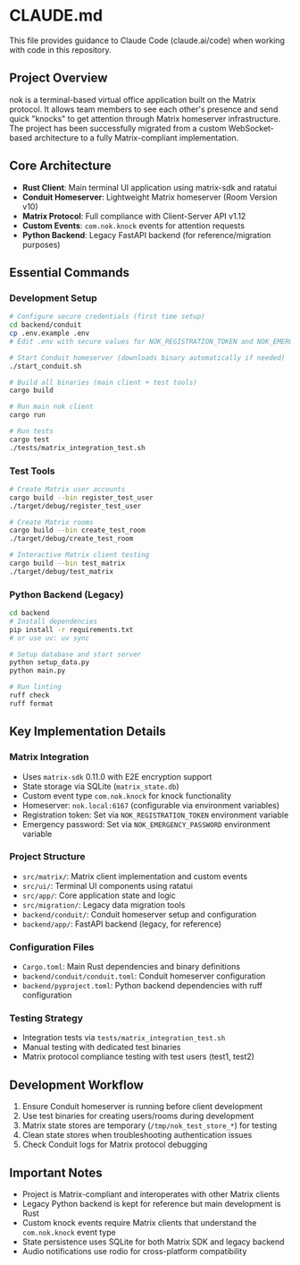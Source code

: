 # CLAUDE.md

This file provides guidance to Claude Code (claude.ai/code) when working with code in this repository.

## Project Overview

nok is a terminal-based virtual office application built on the Matrix protocol. It allows team members to see each other's presence and send quick "knocks" to get attention through Matrix homeserver infrastructure. The project has been successfully migrated from a custom WebSocket-based architecture to a fully Matrix-compliant implementation.

## Core Architecture

- **Rust Client**: Main terminal UI application using matrix-sdk and ratatui
- **Conduit Homeserver**: Lightweight Matrix homeserver (Room Version v10) 
- **Matrix Protocol**: Full compliance with Client-Server API v1.12
- **Custom Events**: `com.nok.knock` events for attention requests
- **Python Backend**: Legacy FastAPI backend (for reference/migration purposes)

## Essential Commands

### Development Setup
```bash
# Configure secure credentials (first time setup)
cd backend/conduit
cp .env.example .env
# Edit .env with secure values for NOK_REGISTRATION_TOKEN and NOK_EMERGENCY_PASSWORD

# Start Conduit homeserver (downloads binary automatically if needed)
./start_conduit.sh

# Build all binaries (main client + test tools)
cargo build

# Run main nok client
cargo run

# Run tests
cargo test
./tests/matrix_integration_test.sh
```

### Test Tools
```bash
# Create Matrix user accounts 
cargo build --bin register_test_user
./target/debug/register_test_user

# Create Matrix rooms
cargo build --bin create_test_room
./target/debug/create_test_room

# Interactive Matrix client testing
cargo build --bin test_matrix
./target/debug/test_matrix
```

### Python Backend (Legacy)
```bash
cd backend
# Install dependencies
pip install -r requirements.txt
# or use uv: uv sync

# Setup database and start server
python setup_data.py
python main.py

# Run linting
ruff check
ruff format
```

## Key Implementation Details

### Matrix Integration
- Uses `matrix-sdk` 0.11.0 with E2E encryption support
- State storage via SQLite (`matrix_state.db`)
- Custom event type `com.nok.knock` for knock functionality
- Homeserver: `nok.local:6167` (configurable via environment variables)
- Registration token: Set via `NOK_REGISTRATION_TOKEN` environment variable
- Emergency password: Set via `NOK_EMERGENCY_PASSWORD` environment variable

### Project Structure
- `src/matrix/`: Matrix client implementation and custom events
- `src/ui/`: Terminal UI components using ratatui
- `src/app/`: Core application state and logic
- `src/migration/`: Legacy data migration tools
- `backend/conduit/`: Conduit homeserver setup and configuration
- `backend/app/`: FastAPI backend (legacy, for reference)

### Configuration Files
- `Cargo.toml`: Main Rust dependencies and binary definitions
- `backend/conduit/conduit.toml`: Conduit homeserver configuration
- `backend/pyproject.toml`: Python backend dependencies with ruff configuration

### Testing Strategy
- Integration tests via `tests/matrix_integration_test.sh`
- Manual testing with dedicated test binaries
- Matrix protocol compliance testing with test users (test1, test2)

## Development Workflow

1. Ensure Conduit homeserver is running before client development
2. Use test binaries for creating users/rooms during development
3. Matrix state stores are temporary (`/tmp/nok_test_store_*`) for testing
4. Clean state stores when troubleshooting authentication issues
5. Check Conduit logs for Matrix protocol debugging

## Important Notes

- Project is Matrix-compliant and interoperates with other Matrix clients
- Legacy Python backend is kept for reference but main development is Rust
- Custom knock events require Matrix clients that understand the `com.nok.knock` event type
- State persistence uses SQLite for both Matrix SDK and legacy backend
- Audio notifications use rodio for cross-platform compatibility